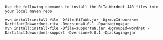 `Use the following commands to install the RiTa-Wordnet JAR files into your local maven repo`

```
mvn install:install-file -Dfile=RiTaWN.jar -DgroupId=wordnet -DartifactId=wordnet-rita -Dversion=0.0.1 -Dpackaging=jar
mvn install:install-file -Dfile=supportWN.jar -DgroupId=wordnet -DartifactId=wordnet-support -Dversion=0.0.1 -Dpackaging=jar
```
